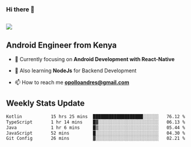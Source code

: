 ### Hi there 👋
<h2 align="left"><img src="https://readme-typing-svg.herokuapp.com?color=000000&lines=I'm+Andrew+Opollo😊;Welcome+to+my+Github😜"> </h2>

## Android Engineer from Kenya


- 🌱 Currently focusing on **Android Development with React-Native**

- 🔭 Also learning **NodeJs** for Backend Development

- 📫 How to reach me **opolloandres@gmail.com**


## Weekly Stats Update
<!--START_SECTION:waka-->

```txt
Kotlin           15 hrs 25 mins  ███████████████████░░░░░░   76.12 %
TypeScript       1 hr 14 mins    █▓░░░░░░░░░░░░░░░░░░░░░░░   06.13 %
Java             1 hr 6 mins     █▒░░░░░░░░░░░░░░░░░░░░░░░   05.44 %
JavaScript       52 mins         █░░░░░░░░░░░░░░░░░░░░░░░░   04.30 %
Git Config       26 mins         ▓░░░░░░░░░░░░░░░░░░░░░░░░   02.21 %
```

<!--END_SECTION:waka-->



